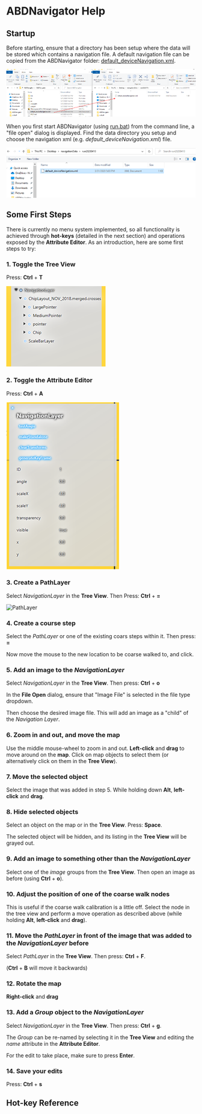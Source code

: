# ABDNavigator Help

## Startup
Before starting, ensure that a directory has been setup where the data will be stored which contains a navigation file.  A default navigation file can be copied from the ABDNavigator folder: [default_deviceNavigation.xml](default_deviceNavigation.xml).

![copy](../images/sn1.PNG)

When you first start ABDNavigator (using [run.bat](run.bat)) from the command line, a "file open" dialog is displayed. Find the data directory you setup and choose the navigation xml (e.g. *default_deviceNavigation.xml*) file. 

![open nav file](../images/sn2.PNG)

## Some First Steps
There is currently no menu system implemented, so all functionality is achieved through **hot-keys** (detailed in the next section) and operations exposed by the **Attribute Editor**.  As an introduction, here are some first steps to try:

### 1. Toggle the **Tree View** 
Press: **Ctrl** + **T**

![Tree View](../images/sn3.PNG)

### 2. Toggle the **Attribute Editor**
Press: **Ctrl** + **A**

![Attribute Editor](../images/sn4.PNG)

### 3. Create a **PathLayer**
Select *NavigationLayer* in the **Tree View**.  Then Press: **Ctrl** + **=**

![PathLayer](../images/sn45.PNG)

### 4. Create a course step
Select the *PathLayer* or one of the existing coars steps within it.  Then press: **=**

Now move the mouse to the new location to be coarse walked to, and click.

### 5. Add an image to the *NavigationLayer*
Select *NavigationLayer* in the **Tree View**.  Then press: **Ctrl** + **o**

In the **File Open** dialog, ensure that "Image File" is selected in the file type dropdown.

Then choose the desired image file.  This will add an image as a "child" of the *Navigation Layer*.

### 6. Zoom in and out, and move the map
Use the middle mouse-wheel to zoom in and out.  **Left-click** and **drag** to move around on the **map**.  Click on map objects to select them (or alternatively click on them in the **Tree View**).

### 7. Move the selected object
Select the image that was added in step 5.  While holding down **Alt**, **left-click** and **drag**.  

### 8. Hide selected objects
Select an object on the map or in the **Tree View**.  Press: **Space**.  

The selected object will be hidden, and its listing in the **Tree View** will be grayed out.

### 9. Add an image to something other than the *NavigationLayer*
Select one of the *image* groups from the **Tree View**.  Then open an image as before (using **Ctrl** + **o**).

### 10. Adjust the position of one of the coarse walk nodes
This is useful if the coarse walk calibration is a little off.  Select the node in the tree view and perform a move operation as described above (while holding **Alt**, **left-click** and **drag**).

### 11. Move the *PathLayer* in front of the image that was added to the *NavigationLayer* before
Select *PathLayer* in the **Tree View**.  Then press: **Ctrl** + **F**.

(**Ctrl** + **B** will move it backwards)

### 12. Rotate the map
**Right-click** and **drag**

### 13. Add a *Group* object to the *NavigationLayer*
Select *NavigationLayer* in the **Tree View**.  Then press: **Ctrl** + **g**.

The *Group* can be re-named by selecting it in the **Tree View** and editing the *name* attribute in the **Attribute Editor**.

For the edit to take place, make sure to press **Enter**.

### 14. Save your edits
Press: **Ctrl** + **s**



## Hot-key Reference
